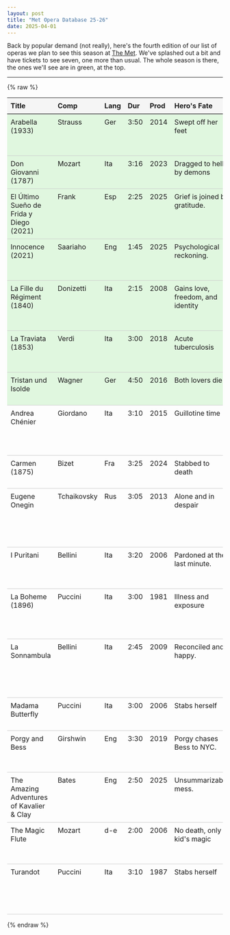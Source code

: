 ```yaml
---
layout: post
title: "Met Opera Database 25-26"
date: 2025-04-01
---
```


Back by popular demand (not really), here's the fourth edition of our list of operas we plan to see this season at [The Met](https://www.metopera.org/). We've splashed out a bit and have tickets to see seven, one more than usual. The whole season is there, the ones we'll see are in green, at the top.

***


{% raw %}
<table class='opera-table' style='table-layout: auto; width: 100%; border-collapse: collapse;'>
<tr><th style='border-bottom: 2px solid #666; background-color: #f5f5f5; text-align: left; padding: 0.5em;'>Title</th><th style='border-bottom: 2px solid #666; background-color: #f5f5f5; text-align: left; padding: 0.5em;'>Comp</th><th style='border-bottom: 2px solid #666; background-color: #f5f5f5; text-align: left; padding: 0.5em;'>Lang</th><th style='border-bottom: 2px solid #666; background-color: #f5f5f5; text-align: left; padding: 0.5em;'>Dur</th><th style='border-bottom: 2px solid #666; background-color: #f5f5f5; text-align: left; padding: 0.5em;'>Prod</th><th style='border-bottom: 2px solid #666; background-color: #f5f5f5; text-align: left; padding: 0.5em;'>Hero's Fate</th><th style='border-bottom: 2px solid #666; background-color: #f5f5f5; text-align: left; padding: 0.5em;'>Synopsis</th></tr>
<tr style="background-color: #e0f7df; border-bottom: 1px solid #ccc;"><td style='border-bottom: 1px solid #ccc; white-space: normal; vertical-align: top; padding: 0.5em;'>Arabella (1933)</td><td style='border-bottom: 1px solid #ccc; white-space: normal; vertical-align: top; padding: 0.5em;'>Strauss</td><td style='border-bottom: 1px solid #ccc; white-space: normal; vertical-align: top; padding: 0.5em;'>Ger</td><td style='border-bottom: 1px solid #ccc; white-space: normal; vertical-align: top; padding: 0.5em;'>3:50</td><td style='border-bottom: 1px solid #ccc; white-space: normal; vertical-align: top; padding: 0.5em;'>2014</td><td style='border-bottom: 1px solid #ccc; white-space: normal; vertical-align: top; padding: 0.5em;'>Swept off her feet</td><td style='border-bottom: 1px solid #ccc; white-space: normal; vertical-align: top; padding: 0.5em;'>Charming rom-com in shabby, end-stage Vienna.</td></tr>
<tr style="background-color: #e0f7df; border-bottom: 1px solid #ccc;"><td style='border-bottom: 1px solid #ccc; white-space: normal; vertical-align: top; padding: 0.5em;'>Don Giovanni (1787)</td><td style='border-bottom: 1px solid #ccc; white-space: normal; vertical-align: top; padding: 0.5em;'>Mozart</td><td style='border-bottom: 1px solid #ccc; white-space: normal; vertical-align: top; padding: 0.5em;'>Ita</td><td style='border-bottom: 1px solid #ccc; white-space: normal; vertical-align: top; padding: 0.5em;'>3:16</td><td style='border-bottom: 1px solid #ccc; white-space: normal; vertical-align: top; padding: 0.5em;'>2023</td><td style='border-bottom: 1px solid #ccc; white-space: normal; vertical-align: top; padding: 0.5em;'>Dragged to hell by demons</td><td style='border-bottom: 1px solid #ccc; white-space: normal; vertical-align: top; padding: 0.5em;'>Dissolute Don gets what he deserves.</td></tr>
<tr style="background-color: #e0f7df; border-bottom: 1px solid #ccc;"><td style='border-bottom: 1px solid #ccc; white-space: normal; vertical-align: top; padding: 0.5em;'>El Último Sueño de Frida y Diego (2021)</td><td style='border-bottom: 1px solid #ccc; white-space: normal; vertical-align: top; padding: 0.5em;'>Frank</td><td style='border-bottom: 1px solid #ccc; white-space: normal; vertical-align: top; padding: 0.5em;'>Esp</td><td style='border-bottom: 1px solid #ccc; white-space: normal; vertical-align: top; padding: 0.5em;'>2:25</td><td style='border-bottom: 1px solid #ccc; white-space: normal; vertical-align: top; padding: 0.5em;'>2025</td><td style='border-bottom: 1px solid #ccc; white-space: normal; vertical-align: top; padding: 0.5em;'>Grief is joined by gratitude.</td><td style='border-bottom: 1px solid #ccc; white-space: normal; vertical-align: top; padding: 0.5em;'>You can return from the dead, but it won't be easy.</td></tr>
<tr style="background-color: #e0f7df; border-bottom: 1px solid #ccc;"><td style='border-bottom: 1px solid #ccc; white-space: normal; vertical-align: top; padding: 0.5em;'>Innocence (2021)</td><td style='border-bottom: 1px solid #ccc; white-space: normal; vertical-align: top; padding: 0.5em;'>Saariaho</td><td style='border-bottom: 1px solid #ccc; white-space: normal; vertical-align: top; padding: 0.5em;'>Eng</td><td style='border-bottom: 1px solid #ccc; white-space: normal; vertical-align: top; padding: 0.5em;'>1:45</td><td style='border-bottom: 1px solid #ccc; white-space: normal; vertical-align: top; padding: 0.5em;'>2025</td><td style='border-bottom: 1px solid #ccc; white-space: normal; vertical-align: top; padding: 0.5em;'>Psychological reckoning.</td><td style='border-bottom: 1px solid #ccc; white-space: normal; vertical-align: top; padding: 0.5em;'>A wedding is shattered by resurfacing trauma.</td></tr>
<tr style="background-color: #e0f7df; border-bottom: 1px solid #ccc;"><td style='border-bottom: 1px solid #ccc; white-space: normal; vertical-align: top; padding: 0.5em;'>La Fille du Régiment (1840)</td><td style='border-bottom: 1px solid #ccc; white-space: normal; vertical-align: top; padding: 0.5em;'>Donizetti</td><td style='border-bottom: 1px solid #ccc; white-space: normal; vertical-align: top; padding: 0.5em;'>Ita</td><td style='border-bottom: 1px solid #ccc; white-space: normal; vertical-align: top; padding: 0.5em;'>2:15</td><td style='border-bottom: 1px solid #ccc; white-space: normal; vertical-align: top; padding: 0.5em;'>2008</td><td style='border-bottom: 1px solid #ccc; white-space: normal; vertical-align: top; padding: 0.5em;'>Gains love, freedom, and identity</td><td style='border-bottom: 1px solid #ccc; white-space: normal; vertical-align: top; padding: 0.5em;'>Girl defies nobility to marry the man she loves.</td></tr>
<tr style="background-color: #e0f7df; border-bottom: 1px solid #ccc;"><td style='border-bottom: 1px solid #ccc; white-space: normal; vertical-align: top; padding: 0.5em;'>La Traviata (1853)</td><td style='border-bottom: 1px solid #ccc; white-space: normal; vertical-align: top; padding: 0.5em;'>Verdi</td><td style='border-bottom: 1px solid #ccc; white-space: normal; vertical-align: top; padding: 0.5em;'>Ita</td><td style='border-bottom: 1px solid #ccc; white-space: normal; vertical-align: top; padding: 0.5em;'>3:00</td><td style='border-bottom: 1px solid #ccc; white-space: normal; vertical-align: top; padding: 0.5em;'>2018</td><td style='border-bottom: 1px solid #ccc; white-space: normal; vertical-align: top; padding: 0.5em;'>Acute tuberculosis</td><td style='border-bottom: 1px solid #ccc; white-space: normal; vertical-align: top; padding: 0.5em;'>Real love can't stop a real sick party girl.</td></tr>
<tr style="background-color: #e0f7df; border-bottom: 1px solid #ccc;"><td style='border-bottom: 1px solid #ccc; white-space: normal; vertical-align: top; padding: 0.5em;'>Tristan und Isolde</td><td style='border-bottom: 1px solid #ccc; white-space: normal; vertical-align: top; padding: 0.5em;'>Wagner</td><td style='border-bottom: 1px solid #ccc; white-space: normal; vertical-align: top; padding: 0.5em;'>Ger</td><td style='border-bottom: 1px solid #ccc; white-space: normal; vertical-align: top; padding: 0.5em;'>4:50</td><td style='border-bottom: 1px solid #ccc; white-space: normal; vertical-align: top; padding: 0.5em;'>2016</td><td style='border-bottom: 1px solid #ccc; white-space: normal; vertical-align: top; padding: 0.5em;'>Both lovers die.</td><td style='border-bottom: 1px solid #ccc; white-space: normal; vertical-align: top; padding: 0.5em;'>Don't let your maid mix your death potion.</td></tr>
<tr style=" border-bottom: 1px solid #ccc;"><td style='border-bottom: 1px solid #ccc; white-space: normal; vertical-align: top; padding: 0.5em;'>Andrea Chénier</td><td style='border-bottom: 1px solid #ccc; white-space: normal; vertical-align: top; padding: 0.5em;'>Giordano</td><td style='border-bottom: 1px solid #ccc; white-space: normal; vertical-align: top; padding: 0.5em;'>Ita</td><td style='border-bottom: 1px solid #ccc; white-space: normal; vertical-align: top; padding: 0.5em;'>3:10</td><td style='border-bottom: 1px solid #ccc; white-space: normal; vertical-align: top; padding: 0.5em;'>2015</td><td style='border-bottom: 1px solid #ccc; white-space: normal; vertical-align: top; padding: 0.5em;'>Guillotine time</td><td style='border-bottom: 1px solid #ccc; white-space: normal; vertical-align: top; padding: 0.5em;'>Nobdy expects the French Revolution...to be tragic.</td></tr>
<tr style=" border-bottom: 1px solid #ccc;"><td style='border-bottom: 1px solid #ccc; white-space: normal; vertical-align: top; padding: 0.5em;'>Carmen (1875)</td><td style='border-bottom: 1px solid #ccc; white-space: normal; vertical-align: top; padding: 0.5em;'>Bizet</td><td style='border-bottom: 1px solid #ccc; white-space: normal; vertical-align: top; padding: 0.5em;'>Fra</td><td style='border-bottom: 1px solid #ccc; white-space: normal; vertical-align: top; padding: 0.5em;'>3:25</td><td style='border-bottom: 1px solid #ccc; white-space: normal; vertical-align: top; padding: 0.5em;'>2024</td><td style='border-bottom: 1px solid #ccc; white-space: normal; vertical-align: top; padding: 0.5em;'>Stabbed to death</td><td style='border-bottom: 1px solid #ccc; white-space: normal; vertical-align: top; padding: 0.5em;'>She was born free and free she will die.</td></tr>
<tr style=" border-bottom: 1px solid #ccc;"><td style='border-bottom: 1px solid #ccc; white-space: normal; vertical-align: top; padding: 0.5em;'>Eugene Onegin</td><td style='border-bottom: 1px solid #ccc; white-space: normal; vertical-align: top; padding: 0.5em;'>Tchaikovsky</td><td style='border-bottom: 1px solid #ccc; white-space: normal; vertical-align: top; padding: 0.5em;'>Rus</td><td style='border-bottom: 1px solid #ccc; white-space: normal; vertical-align: top; padding: 0.5em;'>3:05</td><td style='border-bottom: 1px solid #ccc; white-space: normal; vertical-align: top; padding: 0.5em;'>2013</td><td style='border-bottom: 1px solid #ccc; white-space: normal; vertical-align: top; padding: 0.5em;'>Alone and in despair</td><td style='border-bottom: 1px solid #ccc; white-space: normal; vertical-align: top; padding: 0.5em;'>Selfish hero regrets rejecting young woman's love.</td></tr>
<tr style=" border-bottom: 1px solid #ccc;"><td style='border-bottom: 1px solid #ccc; white-space: normal; vertical-align: top; padding: 0.5em;'>I Puritani</td><td style='border-bottom: 1px solid #ccc; white-space: normal; vertical-align: top; padding: 0.5em;'>Bellini</td><td style='border-bottom: 1px solid #ccc; white-space: normal; vertical-align: top; padding: 0.5em;'>Ita</td><td style='border-bottom: 1px solid #ccc; white-space: normal; vertical-align: top; padding: 0.5em;'>3:20</td><td style='border-bottom: 1px solid #ccc; white-space: normal; vertical-align: top; padding: 0.5em;'>2006</td><td style='border-bottom: 1px solid #ccc; white-space: normal; vertical-align: top; padding: 0.5em;'>Pardoned at the last minute.</td><td style='border-bottom: 1px solid #ccc; white-space: normal; vertical-align: top; padding: 0.5em;'>Puritans vs royalists in the English civil war.</td></tr>
<tr style=" border-bottom: 1px solid #ccc;"><td style='border-bottom: 1px solid #ccc; white-space: normal; vertical-align: top; padding: 0.5em;'>La Boheme (1896)</td><td style='border-bottom: 1px solid #ccc; white-space: normal; vertical-align: top; padding: 0.5em;'>Puccini</td><td style='border-bottom: 1px solid #ccc; white-space: normal; vertical-align: top; padding: 0.5em;'>Ita</td><td style='border-bottom: 1px solid #ccc; white-space: normal; vertical-align: top; padding: 0.5em;'>3:00</td><td style='border-bottom: 1px solid #ccc; white-space: normal; vertical-align: top; padding: 0.5em;'>1981</td><td style='border-bottom: 1px solid #ccc; white-space: normal; vertical-align: top; padding: 0.5em;'>Illness and exposure</td><td style='border-bottom: 1px solid #ccc; white-space: normal; vertical-align: top; padding: 0.5em;'>Paris is too sexy for two starving, freezing artists.</td></tr>
<tr style=" border-bottom: 1px solid #ccc;"><td style='border-bottom: 1px solid #ccc; white-space: normal; vertical-align: top; padding: 0.5em;'>La Sonnambula</td><td style='border-bottom: 1px solid #ccc; white-space: normal; vertical-align: top; padding: 0.5em;'>Bellini</td><td style='border-bottom: 1px solid #ccc; white-space: normal; vertical-align: top; padding: 0.5em;'>Ita</td><td style='border-bottom: 1px solid #ccc; white-space: normal; vertical-align: top; padding: 0.5em;'>2:45</td><td style='border-bottom: 1px solid #ccc; white-space: normal; vertical-align: top; padding: 0.5em;'>2009</td><td style='border-bottom: 1px solid #ccc; white-space: normal; vertical-align: top; padding: 0.5em;'>Reconciled and happy.</td><td style='border-bottom: 1px solid #ccc; white-space: normal; vertical-align: top; padding: 0.5em;'>Girls shouldn't sleepwalk into the wrong bedroom.</td></tr>
<tr style=" border-bottom: 1px solid #ccc;"><td style='border-bottom: 1px solid #ccc; white-space: normal; vertical-align: top; padding: 0.5em;'>Madama Butterfly</td><td style='border-bottom: 1px solid #ccc; white-space: normal; vertical-align: top; padding: 0.5em;'>Puccini</td><td style='border-bottom: 1px solid #ccc; white-space: normal; vertical-align: top; padding: 0.5em;'>Ita</td><td style='border-bottom: 1px solid #ccc; white-space: normal; vertical-align: top; padding: 0.5em;'>3:00</td><td style='border-bottom: 1px solid #ccc; white-space: normal; vertical-align: top; padding: 0.5em;'>2006</td><td style='border-bottom: 1px solid #ccc; white-space: normal; vertical-align: top; padding: 0.5em;'>Stabs herself</td><td style='border-bottom: 1px solid #ccc; white-space: normal; vertical-align: top; padding: 0.5em;'>Geisha should have known better</td></tr>
<tr style=" border-bottom: 1px solid #ccc;"><td style='border-bottom: 1px solid #ccc; white-space: normal; vertical-align: top; padding: 0.5em;'>Porgy and Bess</td><td style='border-bottom: 1px solid #ccc; white-space: normal; vertical-align: top; padding: 0.5em;'>Girshwin</td><td style='border-bottom: 1px solid #ccc; white-space: normal; vertical-align: top; padding: 0.5em;'>Eng</td><td style='border-bottom: 1px solid #ccc; white-space: normal; vertical-align: top; padding: 0.5em;'>3:30</td><td style='border-bottom: 1px solid #ccc; white-space: normal; vertical-align: top; padding: 0.5em;'>2019</td><td style='border-bottom: 1px solid #ccc; white-space: normal; vertical-align: top; padding: 0.5em;'>Porgy chases Bess to NYC.</td><td style='border-bottom: 1px solid #ccc; white-space: normal; vertical-align: top; padding: 0.5em;'>Disabled black man fights for love and dignity.</td></tr>
<tr style=" border-bottom: 1px solid #ccc;"><td style='border-bottom: 1px solid #ccc; white-space: normal; vertical-align: top; padding: 0.5em;'>The Amazing Adventures of Kavalier & Clay</td><td style='border-bottom: 1px solid #ccc; white-space: normal; vertical-align: top; padding: 0.5em;'>Bates</td><td style='border-bottom: 1px solid #ccc; white-space: normal; vertical-align: top; padding: 0.5em;'>Eng</td><td style='border-bottom: 1px solid #ccc; white-space: normal; vertical-align: top; padding: 0.5em;'>2:50</td><td style='border-bottom: 1px solid #ccc; white-space: normal; vertical-align: top; padding: 0.5em;'>2025</td><td style='border-bottom: 1px solid #ccc; white-space: normal; vertical-align: top; padding: 0.5em;'>Unsummarizable mess.</td><td style='border-bottom: 1px solid #ccc; white-space: normal; vertical-align: top; padding: 0.5em;'>Jewish cousins move to the US to fight the nazis.</td></tr>
<tr style=" border-bottom: 1px solid #ccc;"><td style='border-bottom: 1px solid #ccc; white-space: normal; vertical-align: top; padding: 0.5em;'>The Magic Flute</td><td style='border-bottom: 1px solid #ccc; white-space: normal; vertical-align: top; padding: 0.5em;'>Mozart</td><td style='border-bottom: 1px solid #ccc; white-space: normal; vertical-align: top; padding: 0.5em;'>d-e</td><td style='border-bottom: 1px solid #ccc; white-space: normal; vertical-align: top; padding: 0.5em;'>2:00</td><td style='border-bottom: 1px solid #ccc; white-space: normal; vertical-align: top; padding: 0.5em;'>2006</td><td style='border-bottom: 1px solid #ccc; white-space: normal; vertical-align: top; padding: 0.5em;'>No death, only kid's magic</td><td style='border-bottom: 1px solid #ccc; white-space: normal; vertical-align: top; padding: 0.5em;'>Abridged children's Zauberflote for xmas.</td></tr>
<tr style=" border-bottom: 1px solid #ccc;"><td style='border-bottom: 1px solid #ccc; white-space: normal; vertical-align: top; padding: 0.5em;'>Turandot</td><td style='border-bottom: 1px solid #ccc; white-space: normal; vertical-align: top; padding: 0.5em;'>Puccini</td><td style='border-bottom: 1px solid #ccc; white-space: normal; vertical-align: top; padding: 0.5em;'>Ita</td><td style='border-bottom: 1px solid #ccc; white-space: normal; vertical-align: top; padding: 0.5em;'>3:10</td><td style='border-bottom: 1px solid #ccc; white-space: normal; vertical-align: top; padding: 0.5em;'>1987</td><td style='border-bottom: 1px solid #ccc; white-space: normal; vertical-align: top; padding: 0.5em;'>Stabs herself</td><td style='border-bottom: 1px solid #ccc; white-space: normal; vertical-align: top; padding: 0.5em;'>Heartless, unattainable princess makes a mess</td></tr>
</table>
{% endraw %}
